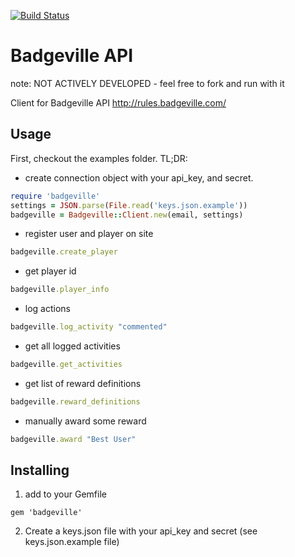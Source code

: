 [![Build Status](https://secure.travis-ci.org/rmehner/badgeville.png)](http://travis-ci.org/rmehner/badgeville)

Badgeville API
============

note: NOT ACTIVELY DEVELOPED - feel free to fork and run with it

Client for Badgeville API http://rules.badgeville.com/

Usage
--------
First, checkout the examples folder. TL;DR:

* create connection object with your api_key, and secret.

```ruby
require 'badgeville'
settings = JSON.parse(File.read('keys.json.example'))
badgeville = Badgeville::Client.new(email, settings)
```

* register user and player on site

```ruby
badgeville.create_player
```

* get player id

```ruby
badgeville.player_info
```

* log actions

```ruby
badgeville.log_activity "commented"
```

* get all logged activities

```ruby
badgeville.get_activities
```

* get list of reward definitions

```ruby
badgeville.reward_definitions
```

* manually award some reward

```ruby
badgeville.award "Best User"
```

Installing
----------
 1) add to your Gemfile

```
gem 'badgeville'
```

 2) Create a keys.json file with your api_key and secret (see keys.json.example file)

